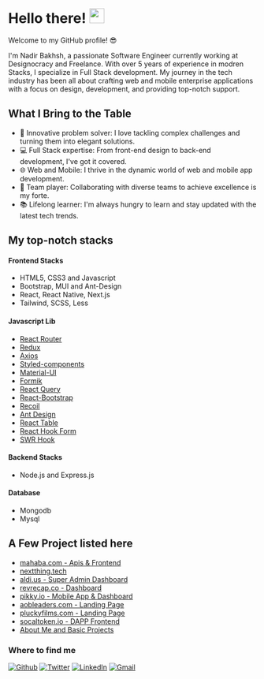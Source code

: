 <h1>Hello there! <img src="https://emojis.slackmojis.com/emojis/images/1531849430/4246/blob-sunglasses.gif?1531849430" width="30"/></h1>
<p>Welcome to my GitHub profile! 😎</p>

I'm Nadir Bakhsh, a passionate Software Engineer currently working at Designocracy and Freelance. With over 5 years of experience in modren Stacks, I specialize in Full Stack development. My journey in the tech industry has been all about crafting web and mobile enterprise applications with a focus on design, development, and providing top-notch support.

## What I Bring to the Table

- 🚀 Innovative problem solver: I love tackling complex challenges and turning them into elegant solutions.
- 💻 Full Stack expertise: From front-end design to back-end development, I've got it covered.
- 🌐 Web and Mobile: I thrive in the dynamic world of web and mobile app development.
- 🤝 Team player: Collaborating with diverse teams to achieve excellence is my forte.
- 📚 Lifelong learner: I'm always hungry to learn and stay updated with the latest tech trends.

## My top-notch stacks

#### Frontend Stacks
- HTML5, CSS3 and Javascript
- Bootstrap, MUI and Ant-Design
- React, React Native, Next.js
- Tailwind, SCSS, Less

#### Javascript Lib
- [React Router](https://reactrouter.com/)
- [Redux](https://redux.js.org/)
- [Axios](https://axios-http.com/)
- [Styled-components](https://styled-components.com/)
- [Material-UI](https://mui.com/)
- [Formik](https://formik.org/)
- [React Query](https://react-query.tanstack.com/)
- [React-Bootstrap](https://react-bootstrap.github.io/)
- [Recoil](https://recoiljs.org/)
- [Ant Design](https://ant.design/)
- [React Table](https://react-table.tanstack.com/)
- [React Hook Form](https://react-hook-form.com/)
- [SWR Hook](https://swr.vercel.app/)

#### Backend Stacks
- Node.js and Express.js

#### Database
- Mongodb
- Mysql


## A Few Project listed here
- [mahaba.com - Apis & Frontend](https://mahaba-git-dev-mahaba.vercel.app/)
- [nextthing.tech](https://invest.nextthing.tech/)
- [aldi.us - Super Admin Dashboard](https://www.aldi.us)
- [revrecap.co - Dashboard](https://www.revrecap.co/)
- [pikky.io - Mobile App & Dashboard](https://www.pikky.io/)
- [aobleaders.com - Landing Page](https://aobleaders.com/)
- [pluckyfilms.com - Landing Page](https://www.pluckyfilms.com/)
- [socaltoken.io - DAPP Frontend](https://www.socaltoken.io/market-place)
- [About Me and Basic Projects](https://nadir-bakhsh-7xxz9zrkx-nadirbakhsh.vercel.app/)


<h3>Where to find me</h3>
<p>
  <a href="https://github.com/NadirBakhsh/NadirBakhsh" target="_blank"><img alt="Github" src="https://img.shields.io/badge/GitHub-%2312100E.svg?&style=for-the-badge&logo=Github&logoColor=white" /></a> 
  <a href="https://twitter.com/@NadirBakhsh10" target="_blank"><img alt="Twitter" src="https://img.shields.io/badge/twitter-%231DA1F2.svg?&style=for-the-badge&logo=twitter&logoColor=white" /></a> 
  <a href="https://www.linkedin.com/in/nadir-bakhsh-39807413a/" target="_blank"><img alt="LinkedIn" src="https://img.shields.io/badge/linkedin-%230077B5.svg?&style=for-the-badge&logo=linkedin&logoColor=white" /></a>
  <a href = "mailto: nadir4k2010@gmail.com"><img alt="Gmail" src="https://img.shields.io/badge/-Gmail-ea4335?style=for-the-badge&logo=gmail&logoColor=white" /></a>
</p>



